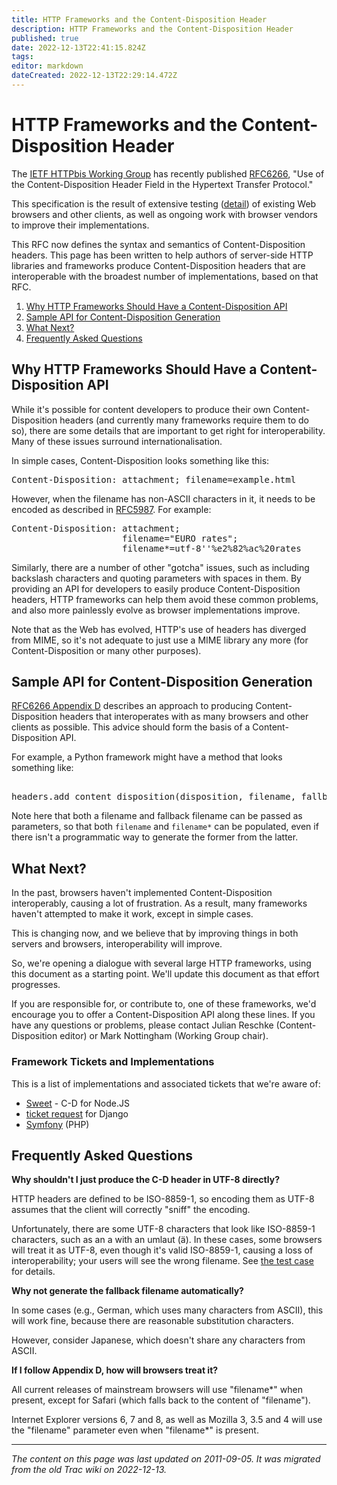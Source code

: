 ```yaml
---
title: HTTP Frameworks and the Content-Disposition Header
description: HTTP Frameworks and the Content-Disposition Header
published: true
date: 2022-12-13T22:41:15.824Z
tags: 
editor: markdown
dateCreated: 2022-12-13T22:29:14.472Z
---
```


# HTTP Frameworks and the Content-Disposition Header

The [IETF HTTPbis Working Group](/group/httpbis) has recently published [RFC6266](http://tools.ietf.org/html/rfc6266), "Use of the Content-Disposition Header Field in the Hypertext Transfer Protocol."

This specification is the result of extensive testing ([detail](http://greenbytes.de/tech/tc2231/)) of existing Web browsers and other clients, as well as ongoing work with browser vendors to improve their implementations.

This RFC now defines the syntax and semantics of Content-Disposition headers. This page has been written to help authors of server-side HTTP libraries and frameworks produce Content-Disposition headers that are interoperable with the broadest number of implementations, based on that RFC.

1. [Why HTTP Frameworks Should Have a Content-Disposition API](#why-http-frameworks-should-have-a-content-disposition-api)
2. [Sample API for Content-Disposition Generation](#sample-api-for-content-disposition-generation)
3. [What Next?](#what-next)
4. [Frequently Asked Questions](#frequently-asked-questions)

## Why HTTP Frameworks Should Have a Content-Disposition API

While it's possible for content developers to produce their own Content-Disposition headers (and currently many frameworks require them to do so), there are some details that are important to get right for interoperability. Many of these issues surround internationalisation.

In simple cases, Content-Disposition looks something like this:
&nbsp;
<pre>
Content-Disposition: attachment; filename=example.html
</pre>
However, when the filename has non-ASCII characters in it, it needs to be encoded as described in [RFC5987](http://tools.ietf.org/html/rfc5987). For example:
&nbsp;

<pre>
Content-Disposition: attachment;
                     filename="EURO rates";
                     filename*=utf-8''%e2%82%ac%20rates
</pre>

Similarly, there are a number of other "gotcha" issues, such as including backslash characters and quoting parameters with spaces in them. By providing an API for developers to easily produce Content-Disposition headers, HTTP frameworks can help them avoid these common problems, and also more painlessly evolve as browser implementations improve.

Note that as the Web has evolved, HTTP's use of headers has diverged from MIME, so it's not adequate to just use a MIME library any more (for Content-Disposition or many other purposes).
## Sample API for Content-Disposition Generation

[RFC6266 Appendix D](http://tools.ietf.org/html/rfc6266#appendix-D) describes an approach to producing Content-Disposition headers that interoperates with as many browsers and other clients as possible. This advice should form the basis of a Content-Disposition API.

For example, a Python framework might have a method that looks something like:
&nbsp;
<pre>

headers.add_content_disposition(disposition, filename, fallback_filename)
</pre>
Note here that both a filename and fallback filename can be passed as parameters, so that both ```filename``` and ```filename*``` can be populated, even if there isn't a programmatic way to generate the former from the latter.
## What Next?

In the past, browsers haven't implemented Content-Disposition interoperably, causing a lot of frustration. As a result, many frameworks haven't attempted to make it work, except in simple cases.

This is changing now, and we believe that by improving things in both servers and browsers, interoperability will improve.

So, we're opening a dialogue with several large HTTP frameworks, using this document as a starting point. We'll update this document as that effort progresses.

If you are responsible for, or contribute to, one of these frameworks, we'd encourage you to offer a Content-Disposition API along these lines. If you have any questions or problems, please contact Julian Reschke (Content-Disposition editor) or Mark Nottingham (Working Group chair).
### Framework Tickets and Implementations

This is a list of implementations and associated tickets that we're aware of:

* [Sweet](https://github.com/mnot/sweet) - C-D for Node.JS
* [ticket request](https://code.djangoproject.com/ticket/16470) for Django
* [Symfony](https://github.com/symfony/symfony/commit/dccd2d5) (PHP) 

## Frequently Asked Questions
**Why shouldn't I just produce the C-D header in UTF-8 directly?**

HTTP headers are defined to be ISO-8859-1, so encoding them as UTF-8 assumes that the client will correctly "sniff" the encoding.

Unfortunately, there are some UTF-8 characters that look like ISO-8859-1 characters, such as an a with an umlaut (ä). In these cases, some browsers will treat it as UTF-8, even though it's valid ISO-8859-1, causing a loss of interoperability; your users will see the wrong filename. See [the test case](http://greenbytes.de/tech/tc2231/#attwithutf8fnplain) for details.

**Why not generate the fallback filename automatically?**

In some cases (e.g., German, which uses many characters from ASCII), this will work fine, because there are reasonable substitution characters.

However, consider Japanese, which doesn't share any characters from ASCII.

**If I follow Appendix D, how will browsers treat it?**

All current releases of mainstream browsers will use "filename*" when present, except for Safari (which falls back to the content of "filename").

Internet Explorer versions 6, 7 and 8, as well as Mozilla 3, 3.5 and 4 will use the "filename" parameter even when "filename*" is present.


---
*The content on this page was last updated on 2011-09-05. It was migrated from the old Trac wiki on 2022-12-13.*
